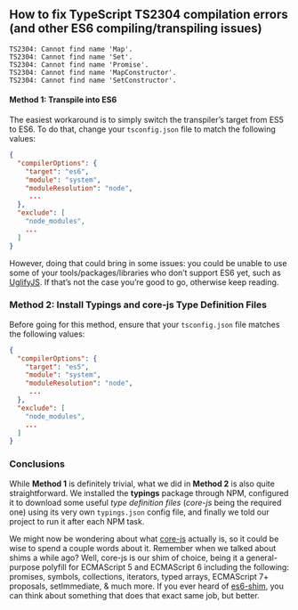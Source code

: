 ## How to fix TypeScript TS2304 compilation errors (and other ES6 compiling/transpiling issues)

```
TS2304: Cannot find name 'Map'.
TS2304: Cannot find name 'Set'.
TS2304: Cannot find name 'Promise'.
TS2304: Cannot find name 'MapConstructor'.
TS2304: Cannot find name 'SetConstructor'.
```

#### Method 1: Transpile into ES6

The easiest workaround is to simply switch the transpiler’s target from ES5 to ES6. To do that, change your `tsconfig.json` file to match the following values:

```json
{
  "compilerOptions": {
    "target": "es6",
    "module": "system",
    "moduleResolution": "node",
     ...
  },
  "exclude": [
    "node_modules",
    ...
  ]
}
```

However, doing that could bring in some issues: you could be unable to use some of your tools/packages/libraries who don’t support ES6 yet, such as [UglifyJS](https://github.com/mishoo/UglifyJS2/issues/448). If that’s not the case you’re good to go, otherwise keep reading.

### Method 2: Install Typings and core-js Type Definition Files

Before going for this method, ensure that your `tsconfig.json` file matches the following values:

```json
{
  "compilerOptions": {
    "target": "es5",
    "module": "system",
    "moduleResolution": "node",
     ...
  },
  "exclude": [
    "node_modules",
    ...
  ]
}
```

### Conclusions

While __Method 1__ is definitely trivial, what we did in __Method 2__ is also quite straightforward. We installed the __typings__ package through NPM, configured it to download some useful _type definition files_ (_core-js_ being the required one) using its very own `typings.json` config file, and finally we told our project to run it after each NPM task.

We might now be wondering about what [core-js](https://github.com/zloirock/core-js) actually is, so it could be wise to spend a couple words about it. Remember when we talked about shims a while ago? Well, core-js is our shim of choice, being it a general-purpose polyfill for ECMAScript 5 and ECMAScript 6 including the following: promises, symbols, collections, iterators, typed arrays, ECMAScript 7+ proposals, setImmediate, & much more. If you ever heard of [es6-shim](https://github.com/paulmillr/es6-shim), you can think about something that does that exact same job, but better.
